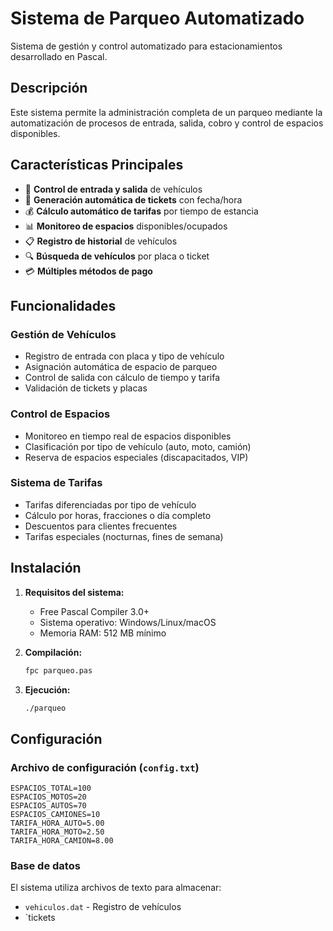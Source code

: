 # Sistema de Parqueo Automatizado

Sistema de gestión y control automatizado para estacionamientos desarrollado en Pascal.

## Descripción

Este sistema permite la administración completa de un parqueo mediante la automatización de procesos de entrada, salida, cobro y control de espacios disponibles.

## Características Principales

- 🚗 **Control de entrada y salida** de vehículos
- 🎫 **Generación automática de tickets** con fecha/hora
- 💰 **Cálculo automático de tarifas** por tiempo de estancia
- 📊 **Monitoreo de espacios** disponibles/ocupados
- 📋 **Registro de historial** de vehículos
- 🔍 **Búsqueda de vehículos** por placa o ticket
- 💳 **Múltiples métodos de pago**

## Funcionalidades

### Gestión de Vehículos
- Registro de entrada con placa y tipo de vehículo
- Asignación automática de espacio de parqueo
- Control de salida con cálculo de tiempo y tarifa
- Validación de tickets y placas

### Control de Espacios
- Monitoreo en tiempo real de espacios disponibles
- Clasificación por tipo de vehículo (auto, moto, camión)
- Reserva de espacios especiales (discapacitados, VIP)

### Sistema de Tarifas
- Tarifas diferenciadas por tipo de vehículo
- Cálculo por horas, fracciones o día completo
- Descuentos para clientes frecuentes
- Tarifas especiales (nocturnas, fines de semana)

## Instalación

1. **Requisitos del sistema:**
   - Free Pascal Compiler 3.0+
   - Sistema operativo: Windows/Linux/macOS
   - Memoria RAM: 512 MB mínimo

2. **Compilación:**
   ```bash
   fpc parqueo.pas
   ```

3. **Ejecución:**
   ```bash
   ./parqueo
   ```

## Configuración

### Archivo de configuración (`config.txt`)
```
ESPACIOS_TOTAL=100
ESPACIOS_MOTOS=20
ESPACIOS_AUTOS=70
ESPACIOS_CAMIONES=10
TARIFA_HORA_AUTO=5.00
TARIFA_HORA_MOTO=2.50
TARIFA_HORA_CAMION=8.00
```

### Base de datos
El sistema utiliza archivos de texto para almacenar:
- `vehiculos.dat` - Registro de vehículos
- `tickets